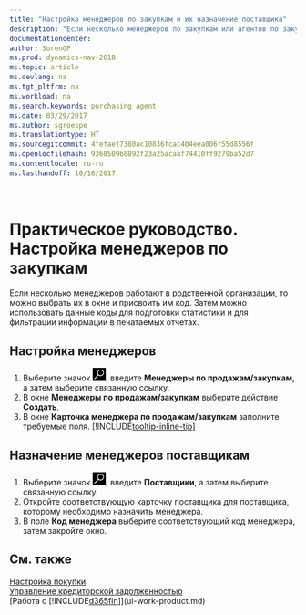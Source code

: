 ```yaml
---
title: "Настройка менеджеров по закупкам и их назначение поставщика"
description: "Если несколько менеджеров по закупкам или агентов по закупкам работают в организации, можно систематизировать их в целях проведения статистического анализа."
documentationcenter: 
author: SorenGP
ms.prod: dynamics-nav-2018
ms.topic: article
ms.devlang: na
ms.tgt_pltfrm: na
ms.workload: na
ms.search.keywords: purchasing agent
ms.date: 03/29/2017
ms.author: sgroespe
ms.translationtype: HT
ms.sourcegitcommit: 4fefaef7380ac10836fcac404eea006f55d8556f
ms.openlocfilehash: 9368509b8892f23a25acaaf74410ff9279ba52d7
ms.contentlocale: ru-ru
ms.lasthandoff: 10/16/2017

---
```

# <a name="how-to-set-up-purchasers"></a>Практическое руководство. Настройка менеджеров по закупкам
Если несколько менеджеров работают в родственной организации, то можно выбрать их в окне и присвоить им код. Затем можно использовать данные коды для подготовки статистики и для фильтрации информации в печатаемых отчетах.

## <a name="to-set-up-purchasers"></a>Настройка менеджеров
1. Выберите значок ![Поиск страницы или отчета](media/ui-search/search_small.png "Значок поиска страницы или отчета"), введите **Менеджеры по продажам/закупкам**, а затем выберите связанную ссылку.
2. В окне **Менеджеры по продажам/закупкам** выберите действие **Создать**.
3. В окне **Карточка менеджера по продажам/закупкам** заполните требуемые поля. [!INCLUDE[tooltip-inline-tip](includes/tooltip-inline-tip_md.md)]

## <a name="to-assign-purchasers-to-vendors"></a>Назначение менеджеров поставщикам
1. Выберите значок ![Поиск страницы или отчета](media/ui-search/search_small.png "Значок поиска страницы или отчета"), введите **Поставщики**, а затем выберите связанную ссылку.
2. Откройте соответствующую карточку поставщика для поставщика, которому необходимо назначить менеджера.
3. В поле **Код менеджера** выберите соответствующий код менеджера, затем закройте окно.

## <a name="see-also"></a>См. также
[Настройка покупки](purchasing-setup-purchasing.md)  
[Управление кредиторской задолженностью](payables-manage-payables.md)  
[Работа с [!INCLUDE[d365fin](includes/d365fin_md.md)]](ui-work-product.md)

